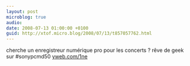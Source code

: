 ```yaml
---
layout: post
microblog: true
audio: 
date: 2008-07-13 01:00:00 +0100
guid: http://xtof.micro.blog/2008/07/13/t857057762.html
---
```

cherche un enregistreur numérique pro pour les concerts ? rêve de geek sur  #sonypcmd50 [yweb.com/1ne](http://yweb.com/1ne)
